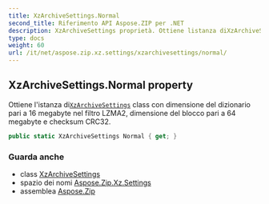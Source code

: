 ```yaml
---
title: XzArchiveSettings.Normal
second_title: Riferimento API Aspose.ZIP per .NET
description: XzArchiveSettings proprietà. Ottiene listanza diXzArchiveSettings class con dimensione del dizionario pari a 16 megabyte nel filtro LZMA2 dimensione del blocco pari a 64 megabyte e checksum CRC32.
type: docs
weight: 60
url: /it/net/aspose.zip.xz.settings/xzarchivesettings/normal/
---
```

## XzArchiveSettings.Normal property

Ottiene l'istanza di[`XzArchiveSettings`](../) class con dimensione del dizionario pari a 16 megabyte nel filtro LZMA2, dimensione del blocco pari a 64 megabyte e checksum CRC32.

```csharp
public static XzArchiveSettings Normal { get; }
```

### Guarda anche

* class [XzArchiveSettings](../)
* spazio dei nomi [Aspose.Zip.Xz.Settings](../../xzarchivesettings/)
* assemblea [Aspose.Zip](../../../)


